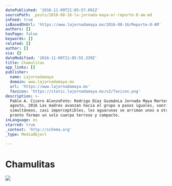 ```yaml
---
datePublished: '2016-11-09T21:05:57.091Z'
sourcePath: _posts/2016-08-16-la-jornada-maya-or-reporte-8-am.md
inFeed: true
isBasedOnUrl: 'https://www.lajornadamaya.mx/2016-08-16/Reporte-8-AM'
authors: []
hasPage: false
keywords: []
related: []
author: []
via: {}
dateModified: '2016-11-09T21:05:55.339Z'
title: Chamulitas
app_links: []
publisher:
  name: Lajornadamaya
  domain: www.lajornadamaya.mx
  url: 'https://www.lajornadamaya.mx'
  favicon: 'https://static.lajornadamaya.mx/v2/favicon.png'
description: >-
  Pablo A. Cicero AlonzoFoto: Rodrigo Díaz GuzmánLa Jornada Maya Martes 16 de
  agosto, 2016 Las madres avanzan hacia el grupo a pasos iguales, sonriendo, y
  simultáneos, casi imperceptibles, los aguarunas se arriman unos a otros,
  pronto forman un solo cuerpo terroso y compacto.
inLanguage: es
starred: true
_context: 'http://schema.org'
_type: MediaObject

---
```

# Chamulitas
![](https://the-grid-user-content.s3-us-west-2.amazonaws.com/de295fe5-ab7e-4acb-a16e-8160e74d63c0.png)